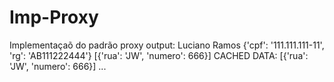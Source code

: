 # Imp-Proxy
 Implementaçaõ do padrão proxy
 output: 
 Luciano
Ramos
{'cpf': '111.111.111-11', 'rg': 'AB111222444'}
[{'rua': 'JW', 'numero': 666}]
CACHED DATA:
[{'rua': 'JW', 'numero': 666}]
...
